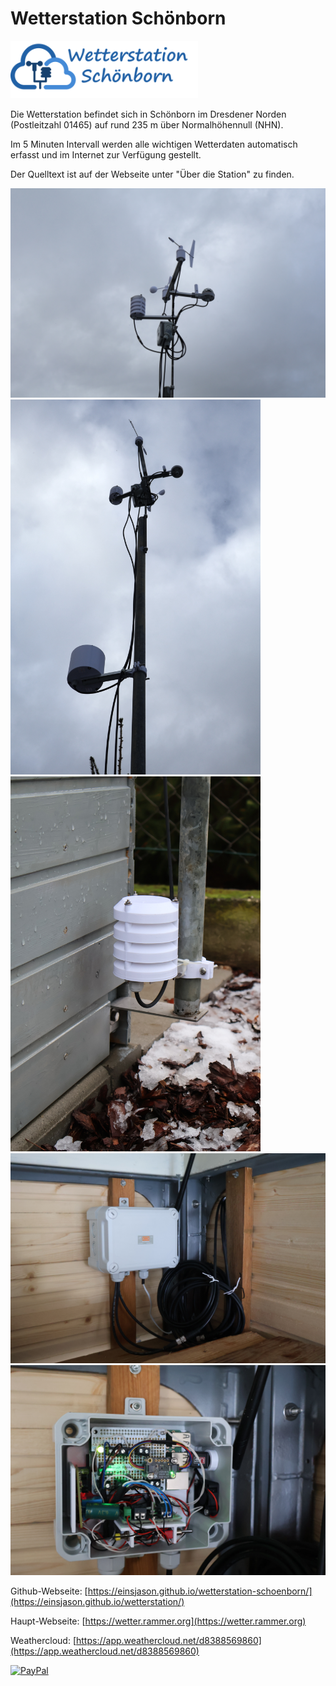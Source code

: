 # Wetterstation Schönborn
<img src='images/logo.png' width='300'>

Die Wetterstation befindet sich in Schönborn im Dresdener Norden (Postleitzahl 01465) auf rund 235 m über Normalhöhennull (NHN).

Im 5 Minuten Intervall werden alle wichtigen Wetterdaten automatisch erfasst und im Internet zur Verfügung gestellt.

Der Quelltext ist auf der Webseite unter "Über die Station" zu finden.

<img src='images/station_top.jpg' width='600'>
<img src='images/station_top_2.jpg' height='600'>
<img src='images/station_ground.jpg' height='600'>
<img src='images/controller.jpg' width='600'>
<img src='images/controller_2.jpg' width='600'>

Github-Webseite: [https://einsjason.github.io/wetterstation-schoenborn/](https://einsjason.github.io/wetterstation/)

Haupt-Webseite: [https://wetter.rammer.org](https://wetter.rammer.org)

Weathercloud: [https://app.weathercloud.net/d8388569860](https://app.weathercloud.net/d8388569860)

[![PayPal](https://www.paypalobjects.com/webstatic/de_DE/i/de-pp-logo-100px.png)](https://paypal.me/einsjason)
